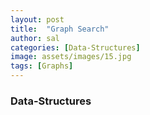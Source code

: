 ```yaml
---
layout: post
title:  "Graph Search"
author: sal
categories: [Data-Structures]
image: assets/images/15.jpg
tags: [Graphs]
---
```

### Data-Structures
